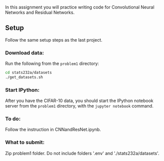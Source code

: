 In this assignment you will practice writing code for Convolutional Neural Networks and Residual Networks. 

## Setup
Follow the same setup steps as the last project.

### Download data:
Run the following from the `problem1` directory:

```bash
cd stats232a/datasets
./get_datasets.sh
```

### Start IPython:
After you have the CIFAR-10 data, you should start the IPython notebook server from the
`problem1` directory, with the `jupyter notebook` command. 

### To do:
Follow the instruction in CNNandResNet.ipynb.

### What to submit:
Zip problem1 folder. Do not include folders '.env' and './stats232a/datasets'.
